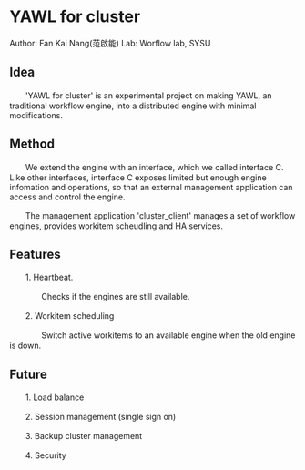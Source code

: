 # YAWL for cluster

Author: Fan Kai Nang(范啟能)
Lab: Worflow lab, SYSU

## Idea
　　'YAWL for cluster' is an experimental project on making YAWL, an traditional workflow engine, into a distributed engine with minimal modifications.

## Method
　　We extend the engine with an interface, which we called interface C. Like other interfaces, interface C exposes limited but enough engine infomation and operations, so that an external management application can access and control the engine.

　　The management application 'cluster_client' manages a set of workflow engines, provides workitem scheudling and HA services.

## Features
　　1. Heartbeat. 

　　　　Checks if the engines are still available.

　　2. Workitem scheduling

　　　　Switch active workitems to an available engine when the old engine is down.

## Future
　　1. Load balance

　　2. Session management (single sign on)

　　3. Backup cluster management

　　4. Security
